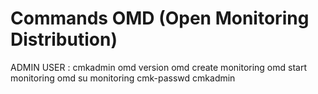 # Commands OMD (Open Monitoring Distribution)
ADMIN USER : cmkadmin
omd version
omd create monitoring
omd start monitoring
omd su monitoring
cmk-passwd cmkadmin
